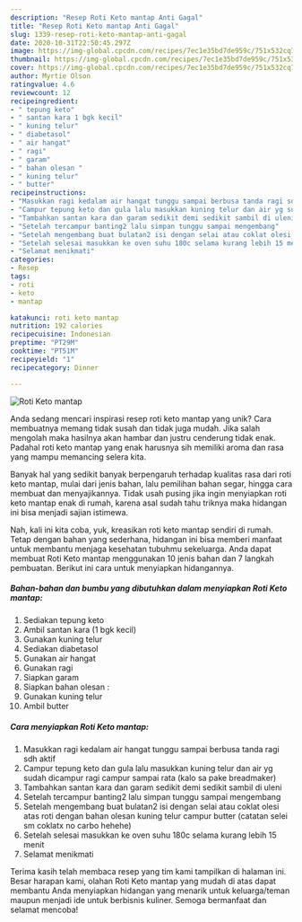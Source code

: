 ```yaml
---
description: "Resep Roti Keto mantap Anti Gagal"
title: "Resep Roti Keto mantap Anti Gagal"
slug: 1339-resep-roti-keto-mantap-anti-gagal
date: 2020-10-31T22:50:45.297Z
image: https://img-global.cpcdn.com/recipes/7ec1e35bd7de959c/751x532cq70/roti-keto-mantap-foto-resep-utama.jpg
thumbnail: https://img-global.cpcdn.com/recipes/7ec1e35bd7de959c/751x532cq70/roti-keto-mantap-foto-resep-utama.jpg
cover: https://img-global.cpcdn.com/recipes/7ec1e35bd7de959c/751x532cq70/roti-keto-mantap-foto-resep-utama.jpg
author: Myrtie Olson
ratingvalue: 4.6
reviewcount: 12
recipeingredient:
- " tepung keto"
- " santan kara 1 bgk kecil"
- " kuning telur"
- " diabetasol"
- " air hangat"
- " ragi"
- " garam"
- " bahan olesan "
- " kuning telur"
- " butter"
recipeinstructions:
- "Masukkan ragi kedalam air hangat tunggu sampai berbusa tanda ragi sdh aktif"
- "Campur tepung keto dan gula lalu masukkan kuning telur dan air yg sudah dicampur ragi campur sampai rata (kalo sa pake breadmaker)"
- "Tambahkan santan kara dan garam sedikit demi sedikit sambil di uleni"
- "Setelah tercampur banting2 lalu simpan tunggu sampai mengembang"
- "Setelah mengembang buat bulatan2 isi dengan selai atau coklat olesi atas roti dengan bahan olesan kuning telur campur butter (catatan selei sm coklatx no carbo hehehe)"
- "Setelah selesai masukkan ke oven suhu 180c selama kurang lebih 15 menit"
- "Selamat menikmati"
categories:
- Resep
tags:
- roti
- keto
- mantap

katakunci: roti keto mantap 
nutrition: 192 calories
recipecuisine: Indonesian
preptime: "PT29M"
cooktime: "PT51M"
recipeyield: "1"
recipecategory: Dinner

---
```



![Roti Keto mantap](https://img-global.cpcdn.com/recipes/7ec1e35bd7de959c/751x532cq70/roti-keto-mantap-foto-resep-utama.jpg)

Anda sedang mencari inspirasi resep roti keto mantap yang unik? Cara membuatnya memang tidak susah dan tidak juga mudah. Jika salah mengolah maka hasilnya akan hambar dan justru cenderung tidak enak. Padahal roti keto mantap yang enak harusnya sih memiliki aroma dan rasa yang mampu memancing selera kita.

Banyak hal yang sedikit banyak berpengaruh terhadap kualitas rasa dari roti keto mantap, mulai dari jenis bahan, lalu pemilihan bahan segar, hingga cara membuat dan menyajikannya. Tidak usah pusing jika ingin menyiapkan roti keto mantap enak di rumah, karena asal sudah tahu triknya maka hidangan ini bisa menjadi sajian istimewa.




Nah, kali ini kita coba, yuk, kreasikan roti keto mantap sendiri di rumah. Tetap dengan bahan yang sederhana, hidangan ini bisa memberi manfaat untuk membantu menjaga kesehatan tubuhmu sekeluarga. Anda dapat membuat Roti Keto mantap menggunakan 10 jenis bahan dan 7 langkah pembuatan. Berikut ini cara untuk menyiapkan hidangannya.

<!--inarticleads1-->

##### Bahan-bahan dan bumbu yang dibutuhkan dalam menyiapkan Roti Keto mantap:

1. Sediakan  tepung keto
1. Ambil  santan kara (1 bgk kecil)
1. Gunakan  kuning telur
1. Sediakan  diabetasol
1. Gunakan  air hangat
1. Gunakan  ragi
1. Siapkan  garam
1. Siapkan  bahan olesan :
1. Gunakan  kuning telur
1. Ambil  butter




<!--inarticleads2-->

##### Cara menyiapkan Roti Keto mantap:

1. Masukkan ragi kedalam air hangat tunggu sampai berbusa tanda ragi sdh aktif
1. Campur tepung keto dan gula lalu masukkan kuning telur dan air yg sudah dicampur ragi campur sampai rata (kalo sa pake breadmaker)
1. Tambahkan santan kara dan garam sedikit demi sedikit sambil di uleni
1. Setelah tercampur banting2 lalu simpan tunggu sampai mengembang
1. Setelah mengembang buat bulatan2 isi dengan selai atau coklat olesi atas roti dengan bahan olesan kuning telur campur butter (catatan selei sm coklatx no carbo hehehe)
1. Setelah selesai masukkan ke oven suhu 180c selama kurang lebih 15 menit
1. Selamat menikmati




Terima kasih telah membaca resep yang tim kami tampilkan di halaman ini. Besar harapan kami, olahan Roti Keto mantap yang mudah di atas dapat membantu Anda menyiapkan hidangan yang menarik untuk keluarga/teman maupun menjadi ide untuk berbisnis kuliner. Semoga bermanfaat dan selamat mencoba!
